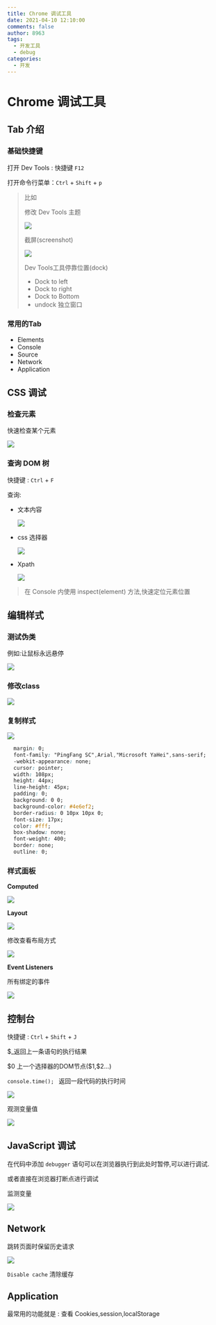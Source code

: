 ```yaml
---
title: Chrome 调试工具
date: 2021-04-10 12:10:00
comments: false
author: 8963
tags:
  - 开发工具
  - debug
categories:
  - 开发
---
```




# Chrome 调试工具

## Tab 介绍

### 基础快捷键

打开 Dev Tools : 快捷键 `F12`

打开命令行菜单：`Ctrl` + `Shift` + `p`

> 比如
>
> 修改 Dev Tools 主题
>
> ![](https://cdn.jsdelivr.net/gh/K8963/Imageshack@main/blog/202209070902680.png)
>
> 截屏(screenshot)
>
> ![](https://cdn.jsdelivr.net/gh/K8963/Imageshack@main/blog/202209070902833.png)
>
> Dev Tools工具停靠位置(dock)
>
> - Dock to left 
> - Dock to right
> - Dock to Bottom
> - undock 独立窗口

### 常用的Tab

- Elements
- Console
- Source
- Network
- Application

## CSS 调试

### 检查元素 

 快速检查某个元素

![](https://cdn.jsdelivr.net/gh/K8963/Imageshack@main/blog/202209070903709.png)

### 查询 DOM 树

快捷键 : `Ctrl` + `F`

查询:

- 文本内容

  ![](https://cdn.jsdelivr.net/gh/K8963/Imageshack@main/blog/202209070903752.png)

- css 选择器

  ![](https://cdn.jsdelivr.net/gh/K8963/Imageshack@main/blog/202209070903350.png)

- Xpath

  ![](https://cdn.jsdelivr.net/gh/K8963/Imageshack@main/blog/202209070903930.png)

> 在 Console 内使用 inspect(element) 方法,快速定位元素位置

## 编辑样式

### 测试伪类

例如:让鼠标永远悬停

![](https://cdn.jsdelivr.net/gh/K8963/Imageshack@main/blog/202209070903492.png)

### 修改class

![](https://cdn.jsdelivr.net/gh/K8963/Imageshack@main/blog/202209070903928.png)

### 复制样式

![](https://cdn.jsdelivr.net/gh/K8963/Imageshack@main/blog/202209070909302.png)

```css
  margin: 0;
  font-family: "PingFang SC",Arial,"Microsoft YaHei",sans-serif;
  -webkit-appearance: none;
  cursor: pointer;
  width: 108px;
  height: 44px;
  line-height: 45px;
  padding: 0;
  background: 0 0;
  background-color: #4e6ef2;
  border-radius: 0 10px 10px 0;
  font-size: 17px;
  color: #fff;
  box-shadow: none;
  font-weight: 400;
  border: none;
  outline: 0;
```

### 样式面板

**Computed**

![](https://cdn.jsdelivr.net/gh/K8963/Imageshack@main/blog/202209070903561.png)

**Layout**

![](https://cdn.jsdelivr.net/gh/K8963/Imageshack@main/blog/202209070903522.png)

修改查看布局方式

![](https://cdn.jsdelivr.net/gh/K8963/Imageshack@main/blog/202209070903306.png)

**Event Listeners**

所有绑定的事件

![](https://cdn.jsdelivr.net/gh/K8963/Imageshack@main/blog/202209070903607.png)



## 控制台

快捷键 : `Ctrl` + `Shift` + `J`

$_返回上一条语句的执行结果

\$0 上一个选择器的DOM节点(\$1,\$2...)

`console.time(); ` 返回一段代码的执行时间

![](https://cdn.jsdelivr.net/gh/K8963/Imageshack@main/blog/202209070903159.png)

观测变量值

![](https://cdn.jsdelivr.net/gh/K8963/Imageshack@main/blog/202209070903169.png)

## JavaScript 调试

 在代码中添加 `debugger` 语句可以在浏览器执行到此处时暂停,可以进行调试.

或者直接在浏览器打断点进行调试

监测变量

![](https://cdn.jsdelivr.net/gh/K8963/Imageshack@main/blog/202209070903537.png)



## Network

跳转页面时保留历史请求

![](https://cdn.jsdelivr.net/gh/K8963/Imageshack@main/blog/202209070903586.png)

`Disable cache` 清除缓存

## Application

最常用的功能就是 : 查看 Cookies,session,localStorage